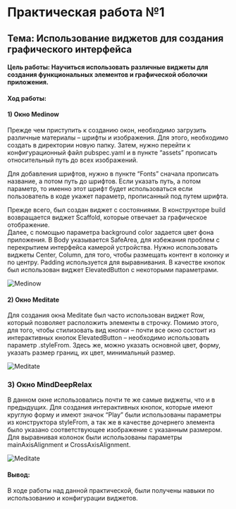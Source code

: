 # Практическая работа №1
## Тема: Использование виджетов для создания графического интерфейса

#### Цель работы: Научиться использовать различные виджеты для создания функциональных элементов и графической оболочки приложения.

#### Ход работы: 

#### 1) Окно Medinow
Прежде чем приступить к созданию окон, необходимо загрузить различные материалы – шрифты и изображения. Для этого, необходимо создать в директории новую папку. 
Затем, нужно перейти к конфигурационный файл pubspec.yaml и в пункте “assets” прописать относительный путь до всех изображений. 

Для добавления шрифтов, нужно в пункте “Fonts” сначала прописать название, а потом путь до шрифтов. Если указать путь, а потом параметр, то именно этот шрифт будет использоваться если пользователь в коде укажет параметр, прописанный под путем шрифта. 

Прежде всего, был создан виджет с состояниями. В конструкторе build возвращается виджет Scaffold, которые отвечает за графическое отображение.  
Далее, с помощью параметра background color задается цвет фона приложения. В Body указывается SafeArea, для избежания проблем с перекрытием интерфейса камерой устройства. Нужно использовать виджеты Center, Column, для того, чтобы размещать контент в колонку и по центру. Padding используется для выравнивания. В качестве кнопок был использован виджет ElevatedButton с некоторыми параметрами. 


![Medinow](https://github.com/midnightRanger/FlutterPractices/blob/firstpractice/screenshots/Medinow.jpg "Medinow")

#### 2) Окно Meditate

Для создания окна Meditate был часто использован виджет Row, который позволяет расположить элементы в строчку. 
Помимо этого, для того, чтобы стилизовать вид кнопки – почти все окно состоит из интерактивных кнопок ElevatedButton – необходимо использовать параметр .styleFrom. Здесь же, можно указать основной цвет, форму, указать размер границ, их цвет, минимальный размер. 

![Meditate](https://github.com/midnightRanger/FlutterPractices/blob/firstpractice/screenshots/Meditate.jpg "Meditate")

### 3) Окно MindDeepRelax

В данном окне использовались почти те же самые виджеты, что и в предыдущих. Для создания интерактивных кнопок, которые имеют круглую форму и имеют значок “Play” были использованы параметры из конструктора styleFrom, а так же в качестве дочернего элемента было указано соответствующее изображение с указанным размером. Для выравнивая колонок были использованы параметры mainAxisAlignment и CrossAxisAlignment. 

![Meditate](https://github.com/midnightRanger/FlutterPractices/blob/firstpractice/screenshots/MindDeepRelax.jpg "Mind Deep Relax")

#### Вывод:

В ходе работы над данной практической, были получены навыки по использованию и конфигурации виджетов. 
